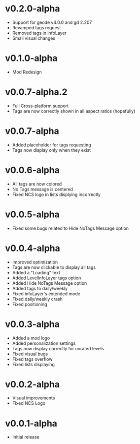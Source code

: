 # v0.2.0-alpha
- Support for geode v4.0.0 and gd 2.207
- Revamped tags request
- Removed tags in infoLayer
- Small visual changes

# v0.1.0-alpha
- Mod Redesign

# v0.0.7-alpha.2
- Full Cross-platform support
- Tags are now correctly shown in all aspect ratios (hopefully)

# v0.0.7-alpha
- Added placeholder for tags requesting
- Tags now display only when they exist

# v0.0.6-alpha
- All tags are now colored
- No Tags message is centered
- Fixed NCS logo in lists displying incorrectly

# v0.0.5-alpha
- Fixed some bugs related to Hide NoTags Message option

# v0.0.4-alpha
- Improved optimization
- Tags are now clickable to display all tags
- Added a "Loading" text
- Added LevelInfoLayer tags option
- Added Hide NoTags Message option
- Added tags to daily/weekly
- Fixed infoLayer's extended mode
- Fixed daily/weekly crash
- Fixed positioning

# v0.0.3-alpha
- Added a mod logo
- Added personalization settings
- Tags now display correctly for unrated levels
- Fixed visual bugs
- Fixed tags overflow
- Fixed lists displaying

# v0.0.2-alpha
- Visual improvements
- Fixed NCS Logo

# v0.0.1-alpha
- Initial release
